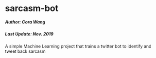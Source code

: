 # sarcasm-bot
##### Author: Cora Wang
##### Last Update: Nov. 2019

A simple Machine Learning project that trains a twitter bot to identify and tweet back sarcasm

